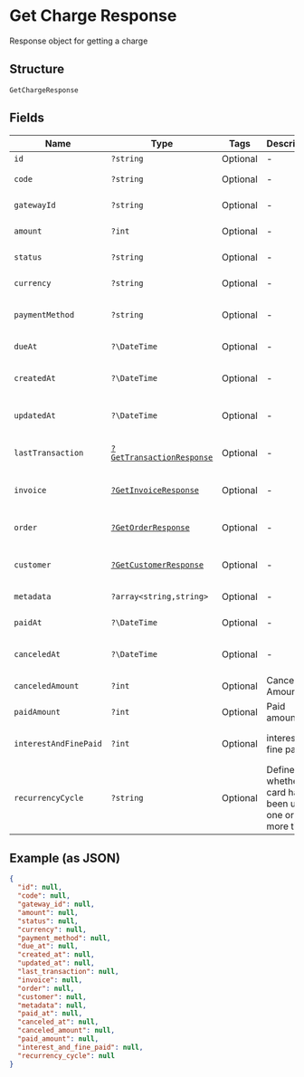 
# Get Charge Response

Response object for getting a charge

## Structure

`GetChargeResponse`

## Fields

| Name | Type | Tags | Description | Getter | Setter |
|  --- | --- | --- | --- | --- | --- |
| `id` | `?string` | Optional | - | getId(): ?string | setId(?string id): void |
| `code` | `?string` | Optional | - | getCode(): ?string | setCode(?string code): void |
| `gatewayId` | `?string` | Optional | - | getGatewayId(): ?string | setGatewayId(?string gatewayId): void |
| `amount` | `?int` | Optional | - | getAmount(): ?int | setAmount(?int amount): void |
| `status` | `?string` | Optional | - | getStatus(): ?string | setStatus(?string status): void |
| `currency` | `?string` | Optional | - | getCurrency(): ?string | setCurrency(?string currency): void |
| `paymentMethod` | `?string` | Optional | - | getPaymentMethod(): ?string | setPaymentMethod(?string paymentMethod): void |
| `dueAt` | `?\DateTime` | Optional | - | getDueAt(): ?\DateTime | setDueAt(?\DateTime dueAt): void |
| `createdAt` | `?\DateTime` | Optional | - | getCreatedAt(): ?\DateTime | setCreatedAt(?\DateTime createdAt): void |
| `updatedAt` | `?\DateTime` | Optional | - | getUpdatedAt(): ?\DateTime | setUpdatedAt(?\DateTime updatedAt): void |
| `lastTransaction` | [`?GetTransactionResponse`](../../doc/models/get-transaction-response.md) | Optional | - | getLastTransaction(): ?GetTransactionResponse | setLastTransaction(?GetTransactionResponse lastTransaction): void |
| `invoice` | [`?GetInvoiceResponse`](../../doc/models/get-invoice-response.md) | Optional | - | getInvoice(): ?GetInvoiceResponse | setInvoice(?GetInvoiceResponse invoice): void |
| `order` | [`?GetOrderResponse`](../../doc/models/get-order-response.md) | Optional | - | getOrder(): ?GetOrderResponse | setOrder(?GetOrderResponse order): void |
| `customer` | [`?GetCustomerResponse`](../../doc/models/get-customer-response.md) | Optional | - | getCustomer(): ?GetCustomerResponse | setCustomer(?GetCustomerResponse customer): void |
| `metadata` | `?array<string,string>` | Optional | - | getMetadata(): ?array | setMetadata(?array metadata): void |
| `paidAt` | `?\DateTime` | Optional | - | getPaidAt(): ?\DateTime | setPaidAt(?\DateTime paidAt): void |
| `canceledAt` | `?\DateTime` | Optional | - | getCanceledAt(): ?\DateTime | setCanceledAt(?\DateTime canceledAt): void |
| `canceledAmount` | `?int` | Optional | Canceled Amount | getCanceledAmount(): ?int | setCanceledAmount(?int canceledAmount): void |
| `paidAmount` | `?int` | Optional | Paid amount | getPaidAmount(): ?int | setPaidAmount(?int paidAmount): void |
| `interestAndFinePaid` | `?int` | Optional | interest and fine paid | getInterestAndFinePaid(): ?int | setInterestAndFinePaid(?int interestAndFinePaid): void |
| `recurrencyCycle` | `?string` | Optional | Defines whether the card has been used one or more times. | getRecurrencyCycle(): ?string | setRecurrencyCycle(?string recurrencyCycle): void |

## Example (as JSON)

```json
{
  "id": null,
  "code": null,
  "gateway_id": null,
  "amount": null,
  "status": null,
  "currency": null,
  "payment_method": null,
  "due_at": null,
  "created_at": null,
  "updated_at": null,
  "last_transaction": null,
  "invoice": null,
  "order": null,
  "customer": null,
  "metadata": null,
  "paid_at": null,
  "canceled_at": null,
  "canceled_amount": null,
  "paid_amount": null,
  "interest_and_fine_paid": null,
  "recurrency_cycle": null
}
```

